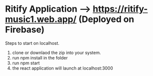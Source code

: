 # Ritify Application --> https://ritify-music1.web.app/ (Deployed on Firebase)

Steps to start on localhost.

1. clone or downlaod the zip into your system.
2. run npm install in the folder
3. run npm start
4. the react application will launch at localhost:3000
